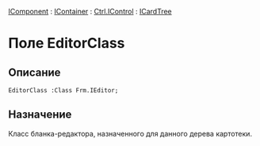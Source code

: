 ﻿---
Link: .Ctrl.ICardTree.@EditorClass
---

[IComponent](topic:Com.Custom.ComClasses.IComponent.Default) :
[IContainer](topic:Com.Custom.ComClasses.IContainer.Default) :
[Ctrl.IControl](topic:Com.Custom.ComClasses.Ctrl.IControl.Default) :
[ICardTree](Default)

# Поле EditorClass

## Описание

    EditorClass :Class Frm.IEditor;

## Назначение

Класс бланка-редактора, назначенного для данного дерева картотеки.

